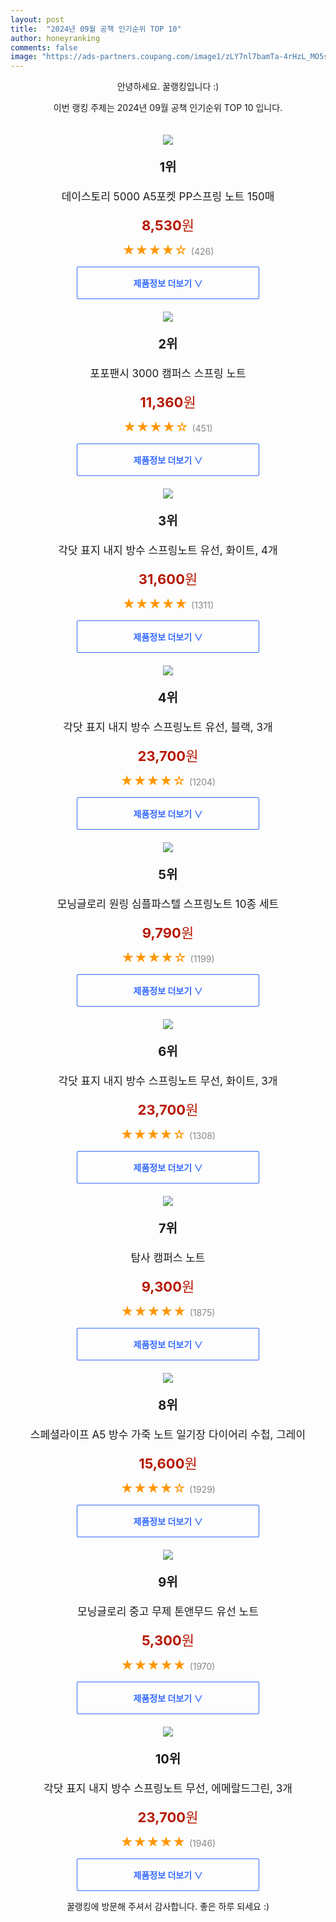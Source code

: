 ```yaml
---
layout: post
title:  "2024년 09월 공책 인기순위 TOP 10"
author: honeyranking
comments: false
image: "https://ads-partners.coupang.com/image1/zLY7nl7bamTa-4rHzL_MO5sAHFSKvx2YfcbhPvfEjZwDBm7K0NbIzgJuuW_GBKYzsMR-NPonEpVLbx7s2cRrJkMYbJ7t3UA2BpUO9qmy0dw8wUad_Mjltp3cMdnKLfYnAddu6M-xVgGxmDfb7ZWX2sdf_Zb5VcHF0pchZ35UqVeduzWfdgoBMFUSGQ_AOTJYJCMGRzcor7c2y-v6f2LmZHzPVK4G1CJ2QQIHngxxGNfPTEUihW5sGfAiiPHmmNaUGTt6sP4vpzRSLhXvk_b8D6Kgt-nfwsEftLMC"
---
```

<p style="text-align: center;">안녕하세요. 꿀랭킹입니다 :)</p>
<p style="text-align: center;">이번 랭킹 주제는 2024년 09월 공책 인기순위 TOP 10 입니다.</p><center><img src="https://ads-partners.coupang.com/image1/zLY7nl7bamTa-4rHzL_MO5sAHFSKvx2YfcbhPvfEjZwDBm7K0NbIzgJuuW_GBKYzsMR-NPonEpVLbx7s2cRrJkMYbJ7t3UA2BpUO9qmy0dw8wUad_Mjltp3cMdnKLfYnAddu6M-xVgGxmDfb7ZWX2sdf_Zb5VcHF0pchZ35UqVeduzWfdgoBMFUSGQ_AOTJYJCMGRzcor7c2y-v6f2LmZHzPVK4G1CJ2QQIHngxxGNfPTEUihW5sGfAiiPHmmNaUGTt6sP4vpzRSLhXvk_b8D6Kgt-nfwsEftLMC" style="margin-top:20px" /></center><p style="text-align: center; font-size: 20px"><b>1위</b></p><p style="text-align: center; font-size: 17px">데이스토리 5000 A5포켓 PP스프링 노트 150매</p><p style="text-align: center;"><span style="color: #b61800; font-size: 22px;"><b>8,530</b>원</span></p><p style="text-align: center;"><span style="color: #ff9600; font-size: 20px;">★★★★☆ </span><span style="color: #878787;">(426)</span></p><center><a href="https://link.coupang.com/re/AFFSDP?lptag=AF3899140&subid=honeyrank&pageKey=6936083758&itemId=16803205563&vendorItemId=83983658502&traceid=V0-153-9ba56376832e7db0&requestid=20240926210000907151792412&token=31850C%7CMIXED"><div style="font-size: 14px; display: inline-block; padding: 15px 90px; color: #346aff; border-radius: 2px; border: 1px solid #346aff; cursor: pointer;"><b>제품정보 더보기 &or;</b></div></a></center><center><img src="https://ads-partners.coupang.com/image1/zMyLA-g6dv5hh1mOzLK6YbcoMPBE4sojqE0YGkyqvGfKGJNNCa23LeWNsbROJFj3bTAHjt6Hw5pHX5QL67e_yegOGjphlC7-e_NC7OjejF0avUSxNBXcZKLobjtVGw5wi-I6FgbeygF9F8AdRrxIMjjnGWOcv7S2N0MRVVEuvi69B_r8xPSM5Xx0gqN5g6Ry3zQQb83URL-VUf8awbDi8JAIFZirEw-hr9K01l3NyBzo0tJDTa3gBIaOuUSCjyLWuqyQAGjcwHeb4eeRxNcmpn2DUaxhb-dtvf8THA==" style="margin-top:20px" /></center><p style="text-align: center; font-size: 20px"><b>2위</b></p><p style="text-align: center; font-size: 17px">포포팬시 3000 캠퍼스 스프링 노트</p><p style="text-align: center;"><span style="color: #b61800; font-size: 22px;"><b>11,360</b>원</span></p><p style="text-align: center;"><span style="color: #ff9600; font-size: 20px;">★★★★☆ </span><span style="color: #878787;">(451)</span></p><center><a href="https://link.coupang.com/re/AFFSDP?lptag=AF3899140&subid=honeyrank&pageKey=6690356169&itemId=15458179497&vendorItemId=70133670184&traceid=V0-153-a61fe274c039aaf8&requestid=20240926210000907151792412&token=31850C%7CMIXED"><div style="font-size: 14px; display: inline-block; padding: 15px 90px; color: #346aff; border-radius: 2px; border: 1px solid #346aff; cursor: pointer;"><b>제품정보 더보기 &or;</b></div></a></center><center><img src="https://ads-partners.coupang.com/image1/mT50-bfbHdg7ZM6xmcEATfuR-qv6iP7L49VZxu1UpvMYXToywRTkhS6sAmmXOOY1bXlPUJlXxIjKvuK-vdfsfFc9YL_CJRrSr16e5XAPZVwPsaqBvBqFjfbBiX6WEK6K6-M8KUtbZA_U6J0vhxV7IuUn5SDxF7axtZegO3-4Pa7oCn_iHmKKfISUVTc-L6xZkeCrGZxDp-hYl8OUA_3FIPzJbEB_rx5eavN_ABtSTWIOl_gMqtVBl3O3urPWYwxACL5SkkNOVmRgciF81RumY1qLiT5Kx5dsb7P4VCtSaNPD" style="margin-top:20px" /></center><p style="text-align: center; font-size: 20px"><b>3위</b></p><p style="text-align: center; font-size: 17px">각닷 표지 내지 방수 스프링노트 유선, 화이트, 4개</p><p style="text-align: center;"><span style="color: #b61800; font-size: 22px;"><b>31,600</b>원</span></p><p style="text-align: center;"><span style="color: #ff9600; font-size: 20px;">★★★★★ </span><span style="color: #878787;">(1311)</span></p><center><a href="https://link.coupang.com/re/AFFSDP?lptag=AF3899140&subid=honeyrank&pageKey=5774786646&itemId=23639640961&vendorItemId=90665071166&traceid=V0-153-da02fd7146bacfe8&clickBeacon=dbaea460-7bfe-11ef-be79-bbd84b8c40d2%7E3&requestid=20240926210000907151792412&token=31850C%7CMIXED"><div style="font-size: 14px; display: inline-block; padding: 15px 90px; color: #346aff; border-radius: 2px; border: 1px solid #346aff; cursor: pointer;"><b>제품정보 더보기 &or;</b></div></a></center><center><img src="https://ads-partners.coupang.com/image1/YnbVC2kN7db-3DsfYoOEzoIxOrN9pUEdKSK31yulqn506H9-WvmJBRY3c8K4pFRjMZSZSU9v5QndtFOaFirzKYZJPy4KVlUV5IGrlvVR1N6MiK0OwIL5b5VlIaZRFghrq-53Mc7xtxOqqBvPyypflAFXvJXvQT4vsNNQ4PubJ8i1XyA6XOqlenxnFA6eLidQuzp5otuLmjsaPyLPNy2IY0BAS4myHB71Yieq1jckD2SZWYB5PC0_9KC70iEwJ3JIhVAsvKwKLV1rtlbGSaG9HiIPusIN6eUGn0Ip0GiMQxqkZg==" style="margin-top:20px" /></center><p style="text-align: center; font-size: 20px"><b>4위</b></p><p style="text-align: center; font-size: 17px">각닷 표지 내지 방수 스프링노트 유선, 블랙, 3개</p><p style="text-align: center;"><span style="color: #b61800; font-size: 22px;"><b>23,700</b>원</span></p><p style="text-align: center;"><span style="color: #ff9600; font-size: 20px;">★★★★☆ </span><span style="color: #878787;">(1204)</span></p><center><a href="https://link.coupang.com/re/AFFSDP?lptag=AF3899140&subid=honeyrank&pageKey=5774786646&itemId=23851604569&vendorItemId=90874989770&traceid=V0-153-da02fd7146bacfe8&clickBeacon=dbaea460-7bfe-11ef-8627-c5898d937025%7E3&requestid=20240926210000907151792412&token=31850C%7CMIXED"><div style="font-size: 14px; display: inline-block; padding: 15px 90px; color: #346aff; border-radius: 2px; border: 1px solid #346aff; cursor: pointer;"><b>제품정보 더보기 &or;</b></div></a></center><center><img src="https://ads-partners.coupang.com/image1/5jOAgwJuHhPtq6Nx5p-T31yX0LcMl9mDc7_WpE2Hrg3r-oG_lWtkaHOlMJmrvPOW33h7HdqyK57C8BaGd8T8fhVWA7f12ZUgaGfHRKD6xK4d2uGoBCHXYzu9jGSv0maY39zQzrZ1upl0hFiG2XsXCA4oRarDnu9yUotaiiYPzDpQ9UOQ4TsENz2BuAGK86XkjBPDwQXrDHIZ8Znc_2QulSvoKAndKOfQovfcLE5ldVSVbgQwDV7M-VVEpSDmeB863VdGPUGQQ0f_o15yrzHejAI=" style="margin-top:20px" /></center><p style="text-align: center; font-size: 20px"><b>5위</b></p><p style="text-align: center; font-size: 17px">모닝글로리 원링 심플파스텔 스프링노트 10종 세트</p><p style="text-align: center;"><span style="color: #b61800; font-size: 22px;"><b>9,790</b>원</span></p><p style="text-align: center;"><span style="color: #ff9600; font-size: 20px;">★★★★☆ </span><span style="color: #878787;">(1199)</span></p><center><a href="https://link.coupang.com/re/AFFSDP?lptag=AF3899140&subid=honeyrank&pageKey=6684796606&itemId=15428560668&vendorItemId=82648252589&traceid=V0-153-550d9438eeee5e61&requestid=20240926210000907151792412&token=31850C%7CMIXED"><div style="font-size: 14px; display: inline-block; padding: 15px 90px; color: #346aff; border-radius: 2px; border: 1px solid #346aff; cursor: pointer;"><b>제품정보 더보기 &or;</b></div></a></center><center><img src="https://ads-partners.coupang.com/image1/pc2zNUObTRSVW36LpXEzvegePZDAgSTmF2BTqre9EZVtdGWEKbFKN4xkgZxNd7lf4JRdIz1cT19rU0qRdokUMA2yo9fY3-IeiUaAmqM0wCNOCPiNMiJGRgG2RJ2ueVVsp-kSFv8-ZGYqz3CCTPfMpw5_zLIIbluDUaUguNufFLBNiyvhsKuHPHnq_krZ9e94w72Koa0kYjgXbQIEanyRC-Ck5vsIUnYJJVQ-D-ZtY86XkTiC3YIp4BHL9d9kIQ99he7dYSAwCecBP6Riw3VjJ6OYdapdv2JAA7vSfVCq52HPyUI=" style="margin-top:20px" /></center><p style="text-align: center; font-size: 20px"><b>6위</b></p><p style="text-align: center; font-size: 17px">각닷 표지 내지 방수 스프링노트 무선, 화이트, 3개</p><p style="text-align: center;"><span style="color: #b61800; font-size: 22px;"><b>23,700</b>원</span></p><p style="text-align: center;"><span style="color: #ff9600; font-size: 20px;">★★★★☆ </span><span style="color: #878787;">(1308)</span></p><center><a href="https://link.coupang.com/re/AFFSDP?lptag=AF3899140&subid=honeyrank&pageKey=6204248115&itemId=20064783071&vendorItemId=87160687142&traceid=V0-153-b20c7b987a92b9e3&clickBeacon=dbaea460-7bfe-11ef-b256-1d14fc1ef211%7E3&requestid=20240926210000907151792412&token=31850C%7CMIXED"><div style="font-size: 14px; display: inline-block; padding: 15px 90px; color: #346aff; border-radius: 2px; border: 1px solid #346aff; cursor: pointer;"><b>제품정보 더보기 &or;</b></div></a></center><center><img src="https://ads-partners.coupang.com/image1/HM9ojofGT785mgJwHE1pspmW_EB34m-d0rJyt1uB9PHMt-DjTttvxf2QQOK2ItW31F7kCX8z1K92tXXj4TMq2AaW6zyDYICOMgLBebAtXR4YkIozVX4Sn8ZD0lLEMRvtB893APNYQ6zu4G1qHD5-wmlxOh-hVBzysgUSagzvvwy-GAnLP8MPquc6irhu2SYwu8XERvOYDq8pxj8KzSIQZMtWVLfwYHLx8TbDrgyY79PlfD_CQNASaH9p5rrrJe7c_HbgMZ4XscG8D0yJ9yGNAG-Y62ugZMGqSL8=" style="margin-top:20px" /></center><p style="text-align: center; font-size: 20px"><b>7위</b></p><p style="text-align: center; font-size: 17px">탐사 캠퍼스 노트</p><p style="text-align: center;"><span style="color: #b61800; font-size: 22px;"><b>9,300</b>원</span></p><p style="text-align: center;"><span style="color: #ff9600; font-size: 20px;">★★★★★ </span><span style="color: #878787;">(1875)</span></p><center><a href="https://link.coupang.com/re/AFFSDP?lptag=AF3899140&subid=honeyrank&pageKey=7852135327&itemId=21404556760&vendorItemId=74666741897&traceid=V0-153-77174f115fc7687f&requestid=20240926210000907151792412&token=31850C%7CMIXED"><div style="font-size: 14px; display: inline-block; padding: 15px 90px; color: #346aff; border-radius: 2px; border: 1px solid #346aff; cursor: pointer;"><b>제품정보 더보기 &or;</b></div></a></center><center><img src="https://ads-partners.coupang.com/image1/kCvlQdtD2OR8c6tNkNvvGX5AXZdQSOu5_UgeH5t4U0SD1oe-N1hAdE36fGHZPdUcWKj8f_ShuqzsdQjqGiTjNc5mm9UxgGIHHVwI1_M6NzW36Vs7lSVinUh7y7CAKVYfvitbLgHnLGX9FtQsf7WgM8w5r_ofAknj2Wu0HWeSsbY8NhJmob-OA_LbM1jgx73D80LirghoVQz6qcXOp4oa2jQ83jOc-bfsIGg7NmPpjn3m60F61wshr4GWilyov1qhTJub5KTO0Gu798BpOGIpT11SGjm0HWhHQesk6bYjKBkT_nYIkJ7B8TZOf_suBQ==" style="margin-top:20px" /></center><p style="text-align: center; font-size: 20px"><b>8위</b></p><p style="text-align: center; font-size: 17px">스페셜라이프 A5 방수 가죽 노트 일기장 다이어리 수첩, 그레이</p><p style="text-align: center;"><span style="color: #b61800; font-size: 22px;"><b>15,600</b>원</span></p><p style="text-align: center;"><span style="color: #ff9600; font-size: 20px;">★★★★☆ </span><span style="color: #878787;">(1929)</span></p><center><a href="https://link.coupang.com/re/AFFSDP?lptag=AF3899140&subid=honeyrank&pageKey=7987078104&itemId=23092764077&vendorItemId=90132349776&traceid=V0-153-b97ea862ac4789ae&clickBeacon=dbaea460-7bfe-11ef-aa97-7dba7dda844d%7E3&requestid=20240926210000907151792412&token=31850C%7CMIXED"><div style="font-size: 14px; display: inline-block; padding: 15px 90px; color: #346aff; border-radius: 2px; border: 1px solid #346aff; cursor: pointer;"><b>제품정보 더보기 &or;</b></div></a></center><center><img src="https://ads-partners.coupang.com/image1/hB0JAjKYnpuJbls0hLP1nrZl2iHgN4lIALN8kwSTR-iXET9Yv5k79XVs19BuHPNGOydgEezpnWJ2KvIwcH74yBDKhZGzvA6ZNXmjKKT6NxVWuT3sPH5i9ZqkD4_dAf2V-zZlsv2thscr4RLCIpnFkxrGmONCZ2BIW_8SZjqY5PmJgMcCH5DSsH7wU5YeTMepro441sJb0pe9_72JzimJK1F9vDLneXdkUeKfuQRFteyCuVWhzgp4u7wqlhkHVhcrO8ug2si80mn_HzfeCVFufqmpvuYD_Gjw" style="margin-top:20px" /></center><p style="text-align: center; font-size: 20px"><b>9위</b></p><p style="text-align: center; font-size: 17px">모닝글로리 중고 무제 톤앤무드 유선 노트</p><p style="text-align: center;"><span style="color: #b61800; font-size: 22px;"><b>5,300</b>원</span></p><p style="text-align: center;"><span style="color: #ff9600; font-size: 20px;">★★★★★ </span><span style="color: #878787;">(1970)</span></p><center><a href="https://link.coupang.com/re/AFFSDP?lptag=AF3899140&subid=honeyrank&pageKey=7172855659&itemId=18074818551&vendorItemId=4344949799&traceid=V0-153-ccb32003d330a801&requestid=20240926210000907151792412&token=31850C%7CMIXED"><div style="font-size: 14px; display: inline-block; padding: 15px 90px; color: #346aff; border-radius: 2px; border: 1px solid #346aff; cursor: pointer;"><b>제품정보 더보기 &or;</b></div></a></center><center><img src="https://ads-partners.coupang.com/image1/FGV24WJ4UO_b87ntFPhMZQz2KoS7Et1uuvu22-YsFQMMhEiSgShJEf6-DEoKgJe3pZPXukNTUIoMRq-kW83ExQDv691JzI7QIE778M_XgNlR9xr4g5tS3AjTXiZOp0hgAczY_Ljdiw8RD6vIIwKj-Y0pHqiWiUScTMoBl-aUdlv-TmI4Qb9V2l5HYImVum-PVpkzFFJbrGXWapNa-Ze9LnsbD1SnuvGIj7Hc6x6k2NfGbl7hrN2XB4cm1Bi5Mj2Xa0k9Mncs3wbNP0krv8HaGo-0E9P5zn-cEZ1mHh3tjWvDaA==" style="margin-top:20px" /></center><p style="text-align: center; font-size: 20px"><b>10위</b></p><p style="text-align: center; font-size: 17px">각닷 표지 내지 방수 스프링노트 무선, 에메랄드그린, 3개</p><p style="text-align: center;"><span style="color: #b61800; font-size: 22px;"><b>23,700</b>원</span></p><p style="text-align: center;"><span style="color: #ff9600; font-size: 20px;">★★★★★ </span><span style="color: #878787;">(1946)</span></p><center><a href="https://link.coupang.com/re/AFFSDP?lptag=AF3899140&subid=honeyrank&pageKey=6204248115&itemId=23851651138&vendorItemId=90875034706&traceid=V0-153-b20c7b987a92b9e3&clickBeacon=dbaea460-7bfe-11ef-947c-5f3b6d1c6fed%7E3&requestid=20240926210000907151792412&token=31850C%7CMIXED"><div style="font-size: 14px; display: inline-block; padding: 15px 90px; color: #346aff; border-radius: 2px; border: 1px solid #346aff; cursor: pointer;"><b>제품정보 더보기 &or;</b></div></a></center><p style="text-align: center;">꿀랭킹에 방문해 주셔서 감사합니다. 좋은 하루 되세요 :)</p>